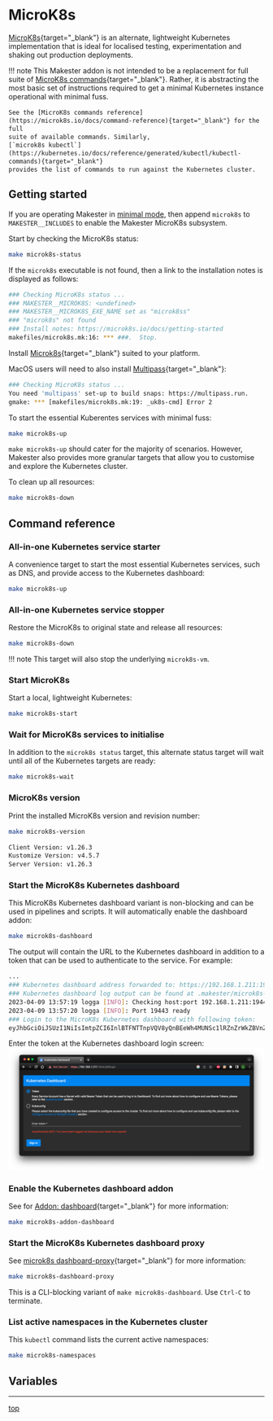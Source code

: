 # MicroK8s

[MicroK8s](https://microk8s.io/){target="_blank"} is an alternate, lightweight Kubernetes implementation
that is ideal for localised testing, experimentation and shaking out production deployments.

!!! note
    This Makester addon is not intended to be a replacement for full suite of
    [MicroK8s commands](https://microk8s.io/docs/command-reference){target="_blank"}. Rather, it
    is abstracting the most basic set of instructions required to get a minimal Kubernetes
    instance operational with minimal fuss.
    
    See the [MicroK8s commands reference](https://microk8s.io/docs/command-reference){target="_blank"} for the full
    suite of available commands. Similarly,
    [`microk8s kubectl`](https://kubernetes.io/docs/reference/generated/kubectl/kubectl-commands){target="_blank"}
    provides the list of commands to run against the Kubernetes cluster.

## Getting started

If you are operating Makester in [minimal mode](../../../getting-started#minimal-mode), then
append `microk8s` to `MAKESTER__INCLUDES` to enable the Makester MicroK8s subsystem.

Start by checking the MicroK8s status:

``` sh title="MicroK8s status: pristine environment."
make microk8s-status
```

If the `microk8s` executable is not found, then a link to the installation notes is displayed as
follows:

``` sh title="MicroK8s not installed."
### Checking MicroK8s status ...
### MAKESTER__MICROK8S: <undefined>
### MAKESTER__MICROK8S_EXE_NAME set as "microk8ss"
### "microk8s" not found
### Install notes: https://microk8s.io/docs/getting-started
makefiles/microk8s.mk:16: *** ###.  Stop.
```

Install [Microk8s](https://microk8s.io/docs/getting-started){target="_blank"} suited to your platform.

MacOS users will need to also install [Multipass](https://multipass.run/){target="_blank"}:
``` sh title="Install Multipass."
### Checking MicroK8s status ...
You need 'multipass' set-up to build snaps: https://multipass.run.
gmake: *** [makefiles/microk8s.mk:19: _uk8s-cmd] Error 2
```

To start the essential Kuberentes services with minimal fuss:

``` sh title="Quick start convenience target."
make microk8s-up
```

`make microk8s-up` should cater for the majority of scenarios. However, Makester also provides more
granular targets that allow you to customise and explore the Kubernetes cluster.

To clean up all resources:

``` sh title="Clean up all resources."
make microk8s-down
```

## Command reference

### All-in-one Kubernetes service starter
A convenience target to start the most essential Kubernetes services, such as DNS, and
provide access to the Kubernetes dashboard:

``` sh title="Kubernetes service start helper."
make microk8s-up
```

### All-in-one Kubernetes service stopper
Restore the MicroK8s to original state and release all resources:

``` sh title="Kubernetes service stop helper."
make microk8s-down
```

!!! note
    This target will also stop the underlying `microk8s-vm`.

### Start MicroK8s
Start a local, lightweight Kubernetes:

``` sh title="Start Kubernetes."
make microk8s-start
```

### Wait for MicroK8s services to initialise
In addition to the `microk8s status` target, this alternate status target will wait until all of
the Kubernetes targets are ready:

``` sh title="Wait for Kubernetes."
make microk8s-wait
```

### MicroK8s version
Print the installed MicroK8s version and revision number:

``` sh title="MicroK8s version."
make microk8s-version
```

``` sh title="MicroK8s version sample output."
Client Version: v1.26.3
Kustomize Version: v4.5.7
Server Version: v1.26.3
```

### Start the MicroK8s Kubernetes dashboard
This MicroK8s Kubernetes dashboard variant is non-blocking and can be used in pipelines and
scripts. It will automatically enable the dashboard addon:

``` sh title="MicroK8s Kubernetes dashboard."
make microk8s-dashboard
```

The output will contain the URL to the Kubernetes dashboard in addition to a token that can be used
to authenticate to the service. For example:

``` sh title="Sample Kubernetes dashboard URL and token."
...
### Kubernetes dashboard address forwarded to: https://192.168.1.211:19443
### Kubernetes dashboard log output can be found at .makester/microk8s-dashboard.out
2023-04-09 13:57:19 logga [INFO]: Checking host:port 192.168.1.211:19443 MicroK8s Kubernetes dashboard ...
2023-04-09 13:57:20 logga [INFO]: Port 19443 ready
### Login to the MicroK8s Kubernetes dashboard with following token:
eyJhbGciOiJSUzI1NiIsImtpZCI6InlBTFNTTnpVQV8yQnBEeWh4MUNSc1lRZnZrWkZBVnZwVlAweHhMSS00ZlUifQ.eyJpc3MiOiJrdWJlcm5ldGVzL3NlcnZpY2VhY2NvdW50Iiwia3ViZXJuZXRlcy5pby9zZXJ2aWNlYWNjb3VudC9uYW1lc3BhY2UiOiJrdWJlLXN5c3RlbSIsImt1YmVybmV0ZXMuaW8vc2VydmljZWFjY291bnQvc2VjcmV0Lm5hbWUiOiJtaWNyb2s4cy1kYXNoYm9hcmQtdG9rZW4iLCJrdWJlcm5ldGVzLmlvL3NlcnZpY2VhY2NvdW50L3NlcnZpY2UtYWNjb3VudC5uYW1lIjoiZGVmYXVsdCIsImt1YmVybmV0ZXMuaW8vc2VydmljZWFjY291bnQvc2VydmljZS1hY2NvdW50LnVpZCI6ImFiNDM0N2NkLTZmZTMtNGNlMi05YWY2LTFjZmE5MDM3YzdlZSIsInN1YiI6InN5c3RlbTpzZXJ2aWNlYWNjb3VudDprdWJlLXN5c3RlbTpkZWZhdWx0In0.rpQofpXupJP9Dyk4vEWu1C_SivfDZXAXrCjU_TfsQ3MewjEj18PM43WVrodQ6fBounnt0HpFKiD9y6ImGqRipHz4Xmzd1gNEJp8fJydsOgYT42YnUKwMMHYFSQPQAxWVphL9B8xfNv9okFGv8DoeiXfSS2mA-jZtUPexHBB474D7yNz5lfwJQh1o7qGj3q0w7qMJibmM0lCE2Om2Eloar1QlV188YExab8l1RYG3RCMWcRWprGsYuuPGV4CDAjeK1ediiH-OzXmT5e8qIaVkHbUgvZZUObQ8GDYoeWMETHBj6nqVtRHOGuBvsxO6IhHTiC09EZasiR4zlYJHJtUHhA
```

Enter the token at the Kubernetes dashboard login screen:
![Kubernetes dashboard login](../../assets/images/kubernetes_dashboard_login.png)

### Enable the Kubernetes dashboard addon
See for [Addon: dashboard](https://microk8s.io/docs/addon-dashboard){target="_blank"} for more information:

``` sh title="Enable the Kubernetes dashboard addon."
make microk8s-addon-dashboard
```

### Start the MicroK8s Kubernetes dashboard proxy
See [microk8s dashboard-proxy](https://microk8s.io/docs/command-reference#heading--microk8s-dashboard-proxy){target="_blank"}
for more information:

``` sh title="MicroK8s Kubernetes dashboard proxy."
make microk8s-dashboard-proxy
```
This is a CLI-blocking variant of `make microk8s-dashboard`. Use `Ctrl-C` to terminate.

### List active namespaces in the Kubernetes cluster
This `kubectl` command lists the current active namespaces:

``` sh title="kubectl: list Kubernetes namespaces."
make microk8s-namespaces
```

## Variables

---
[top](#microk8s)
